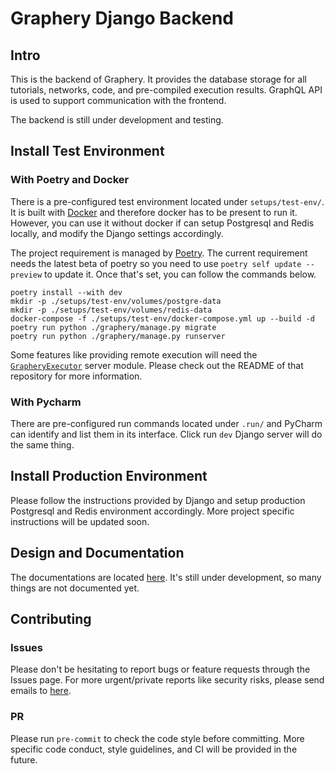 # Graphery Django Backend

## Intro

This is the backend of Graphery. It provides the database storage for all tutorials, networks, code, and pre-compiled execution results. GraphQL API is used to support communication with the frontend.

The backend is still under development and testing.

## Install Test Environment

### With Poetry and Docker

There is a pre-configured test environment located under `setups/test-env/`. It is built with [Docker](https://www.docker.com/) and therefore docker has to be present to run it. However, you can use it without docker if can setup Postgresql and Redis locally, and modify the Django settings accordingly.

The project requirement is managed by [Poetry](https://www.poetry.io/). The current requirement needs the latest beta of poetry so you need to use `poetry self update --preview` to update it. Once that's set, you can follow the commands below.

```shell
poetry install --with dev
mkdir -p ./setups/test-env/volumes/postgre-data
mkdir -p ./setups/test-env/volumes/redis-data
docker-compose -f ./setups/test-env/docker-compose.yml up --build -d
poetry run python ./graphery/manage.py migrate
poetry run python ./graphery/manage.py runserver
```

Some features like providing remote execution will need the [`GrapheryExecutor`](https://github.com/Reed-CompBio/GrapheryExecutor) server module. Please check out the README of that repository for more information.


### With Pycharm

There are pre-configured run commands located under `.run/` and PyCharm can identify and list them in its interface. Click run `dev` Django server will do the same thing.


## Install Production Environment

Please follow the instructions provided by Django and setup production Postgresql and Redis environment accordingly. More project specific instructions will be updated soon.


## Design and Documentation

The documentations are located [here](https://docs.graphery.reedcompbio.org/). It's still under development, so many things are not documented yet.


## Contributing

### Issues
Please don't be hesitating to report bugs or feature requests through the Issues page. For more urgent/private reports like security risks, please send emails to [here](mailto:graphery@reed.edu).

### PR
Please run `pre-commit` to check the code style before committing. More specific code conduct, style guidelines, and CI will be provided in the future.
